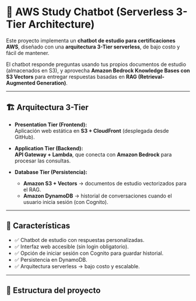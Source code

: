 # 🤖 AWS Study Chatbot (Serverless 3-Tier Architecture)

Este proyecto implementa un **chatbot de estudio para certificaciones AWS**, diseñado con una **arquitectura 3-Tier serverless**, de bajo costo y fácil de mantener.  

El chatbot responde preguntas usando tus propios documentos de estudio (almacenados en S3), y aprovecha **Amazon Bedrock Knowledge Bases con S3 Vectors** para entregar respuestas basadas en **RAG (Retrieval-Augmented Generation)**.

---

## 🏗️ Arquitectura 3-Tier

- **Presentation Tier (Frontend):**  
  Aplicación web estática en **S3 + CloudFront** (desplegada desde GitHub).  

- **Application Tier (Backend):**  
  **API Gateway + Lambda**, que conecta con **Amazon Bedrock** para procesar las consultas.  

- **Database Tier (Persistencia):**  
  - **Amazon S3 + Vectors** → documentos de estudio vectorizados para el RAG.  
  - **Amazon DynamoDB** → historial de conversaciones cuando el usuario inicia sesión (con Cognito).  

---

## 🔹 Características
- ✅ Chatbot de estudio con respuestas personalizadas.  
- ✅ Interfaz web accesible (sin login obligatorio).  
- ✅ Opción de iniciar sesión con Cognito para guardar historial.  
- ✅ Persistencia en DynamoDB.  
- ✅ Arquitectura serverless → bajo costo y escalable.  

---

## 📂 Estructura del proyecto
